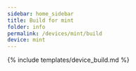 ```yaml
---
sidebar: home_sidebar
title: Build for mint
folder: info
permalink: /devices/mint/build
device: mint
---
```

{% include templates/device_build.md %}
